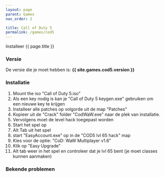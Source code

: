 ```yaml
---
layout: page
parent: Games
nav_order: 2

title: Call of Duty 5
permalink: /games/cod5
---
```


Installeer {{ page.title }}

### Versie

De versie die je moet hebben is: **{{ site.games.cod5.version }}**

### Installatie

1. Mount the iso "Call of Duty 5.iso"
2. Als een key nodig is kan je "Call of Duty 5 keygen.exe" gebruiken om een nieuwe key te krijgen
3. Installeer alle patches op volgorde uit de map "Patches"
4. Kopieer uit de "Crack" folder "CodWaW.exe" naar de plek van installatie.
5. Vervolgens moet de level hack toegepast worden
6. Start het spel op
7. Alt Tab uit het spel
8. start "EasyAccount.exe" op in de "COD5 lvl 65 hack" map
9. Kies voor de optie: "CoD: WaW Multiplayer v1.6"
10. Klik op "Easy Upgrade"
11. Alt tab weer in het spel en controleer dat je lvl 65 bent (je moet classes kunnen aanmaken)

### Bekende problemen
